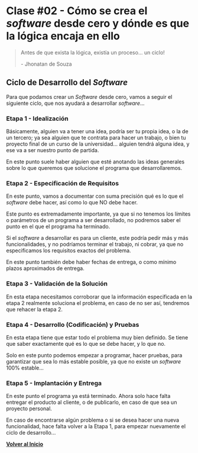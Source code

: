 # Clase \#02 - Cómo se crea el _software_ desde cero y dónde es que la lógica encaja en ello

> Antes de que exista la lógica, existía un proceso... un ciclo!
>
> \- Jhonatan de Souza

## Ciclo de Desarrollo del _Software_
Para que podamos crear un _Software_ desde cero, vamos a seguir el siguiente ciclo, que nos ayudará a desarrollar _software_...

### Etapa 1 \- Idealización
Básicamente, alguien va a tener una idea, podría ser tu propia idea, o la de un tercero; ya sea alguien que te contrata para hacer un trabajo, o bien tu proyecto final de un curso de la universidad... alguien tendrá alguna idea, y ese va a ser nuestro punto de partida.

En este punto suele haber alguien que esté anotando las ideas generales sobre lo que queremos que solucione el programa que desarrollaremos.

### Etapa 2 \- Especificación de Requisitos
En este punto, vamos a documentar con suma precisión qué es lo que el _software_ debe hacer, así como lo que NO debe hacer. 

Este punto es extremadamente importante, ya que si no tenemos los límites o parámetros de un programa a ser desarrollado, no podremos saber el punto en el que el programa ha terminado.

Si el _software_ a desarrollar es para un cliente, este podría pedir más y más funcionalidades, y no podríamos terminar el trabajo, ni cobrar, ya que no especificamos los requisitos exactos del problema.

En este punto también debe haber fechas de entrega, o como mínimo plazos aproximados de entrega.

### Etapa 3 \- Validación de la Solución
En esta etapa necesitamos corroborar que la información especificada en la etapa 2 realmente soluciona el problema, en caso de no ser así, tendremos que rehacer la etapa 2.

### Etapa 4 \- Desarrollo \(Codificación\) y Pruebas
En esta etapa tiene que estar todo el problema muy bien definido. Se tiene que saber exactamente qué es lo que se debe hacer, y lo que no.

Solo en este punto podemos empezar a programar, hacer pruebas, para garantizar que sea lo más estable posible, ya que no existe un _software_ 100% estable...

### Etapa 5 \- Implantación y Entrega
En este punto el programa ya está terminado. Ahora solo hace falta entregar el producto al cliente, o de publicarlo, en caso de que sea un proyecto personal.

En caso de encontrarse algún problema o si se desea hacer una nueva funcionalidad, hace falta volver a la Etapa 1, para empezar nuevamente el ciclo de desarrollo...

[**Volver al Inicio**](/)
